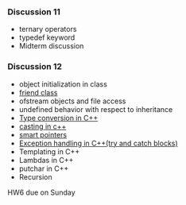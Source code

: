 ### Discussion 11
- ternary operators
- typedef keyword 
- Midterm discussion
### Discussion 12
- object initialization in class
- [friend class](https://www.geeksforgeeks.org/inheritance-and-friendship-in-cpp/?ref=rp#)
- ofstream objects and file access
- undefined behavior with respect to inheritance
- [Type conversion in C++](https://github.com/nikunjsanghai/Intermediate_Programming_Cplusplus/blob/main/Week10/Casting_in_C.md)
- [casting in c++](https://github.com/nikunjsanghai/Intermediate_Programming_Cplusplus/blob/main/Week10/Casting_in_C%2B%2B.md)
- [smart pointers]()
- [Exception handling in C++(try and catch blocks)]()
- Templating in C++
- Lambdas in C++
- putchar in C++
- Recursion 


HW6 due on Sunday
